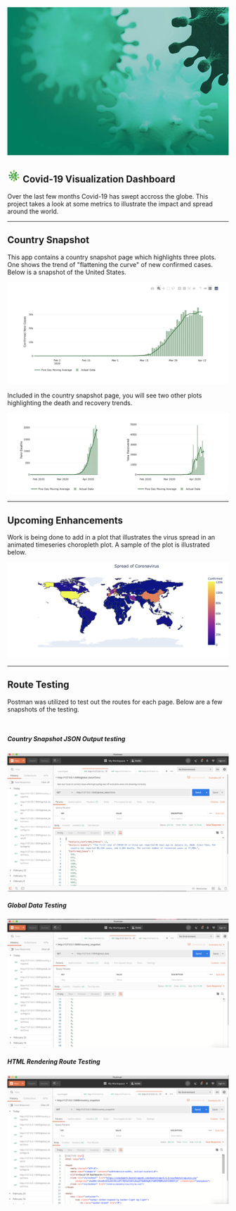  <img src ="static/assets/img/covid_jumbotron.jpg">

 ## <img src="static/assets/img/virus.png" width="30" height="30" class="d-inline-block align-top" alt=""> Covid-19 Visualization Dashboard

 Over the last few months Covid-19 has swept accross the globe. This project takes a look at some metrics to illustrate the impact and spread around the world. 

* * *

 ## Country Snapshot

 This app contains a country snapshot page which highlights three plots. One shows the trend of "flattening the curve" of new confirmed cases. Below is a snapshot of the United States.

 <img src="static/assets/img/readme/new_cases.png">

Included in the country snapshot page, you will see two other plots highlighting the death and recovery trends.

 <img src="static/assets/img/readme/deaths_recovered.png">

* * *

 ## Upcoming Enhancements

 Work is being done to add in a plot that illustrates the virus spread in an animated timeseries choropleth plot. A sample of the plot is illustrated below.

 <img src="static/assets/img/readme/virus_spread.png">

* * * 

## Route Testing

 Postman was utilized to test out the routes for each page. Below are a few snapshots of the testing.

<br>

##### Country Snapshot JSON Output testing
 <img src="static/assets/img/readme/postman_country_snapshot_data_testing.png">

<br>

##### Global Data Testing
 <img src="static/assets/img/readme/postman_global_data_testing.png">

<br>

 ##### HTML Rendering Route Testing

  <img src="static/assets/img/readme/postman_html_rendering_route.png">

 
